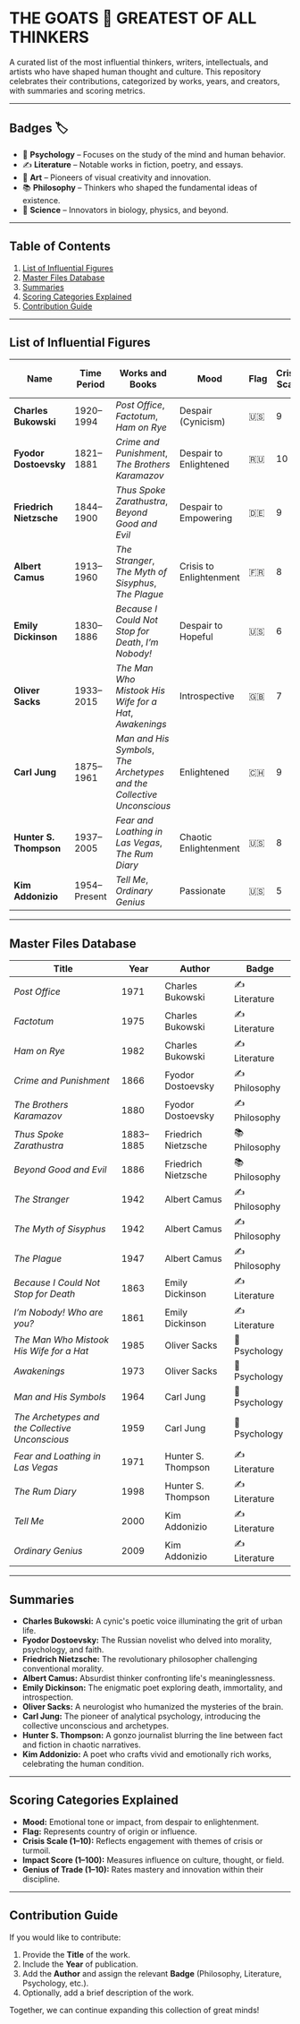 # THE GOATS 🐐 GREATEST OF ALL THINKERS 
A curated list of the most influential thinkers, writers, intellectuals, and artists who have shaped human thought and culture. This repository celebrates their contributions, categorized by works, years, and creators, with summaries and scoring metrics.

---

## Badges 🏷️
- 🌌 **Psychology** – Focuses on the study of the mind and human behavior.
- ✍️ **Literature** – Notable works in fiction, poetry, and essays.
- 🎨 **Art** – Pioneers of visual creativity and innovation.
- 📚 **Philosophy** – Thinkers who shaped the fundamental ideas of existence.
- 🧬 **Science** – Innovators in biology, physics, and beyond.

---

## Table of Contents

1. [List of Influential Figures](#list-of-influential-figures)
2. [Master Files Database](#master-files-database)
3. [Summaries](#summaries)
4. [Scoring Categories Explained](#scoring-categories-explained)
5. [Contribution Guide](#contribution-guide)

---

## List of Influential Figures

| **Name** | **Time Period** | **Works and Books**                                         | **Mood**            | **Flag** | **Crisis Scale** | **Impact Score** | **Genius of Trade** |
|---------------------------|-----------------|------------------------------------------------------------|---------------------|----------|------------------|------------------|---------------------|
| **Charles Bukowski**      | 1920–1994       | *Post Office*, *Factotum*, *Ham on Rye*                    | Despair (Cynicism)  | 🇺🇸       | 9                | 78               | 8                   |
| **Fyodor Dostoevsky**     | 1821–1881       | *Crime and Punishment*, *The Brothers Karamazov*          | Despair to Enlightened | 🇷🇺   | 10               | 95               | 9                   |
| **Friedrich Nietzsche**   | 1844–1900       | *Thus Spoke Zarathustra*, *Beyond Good and Evil*          | Despair to Empowering | 🇩🇪    | 9                | 94               | 9                   |
| **Albert Camus**          | 1913–1960       | *The Stranger*, *The Myth of Sisyphus*, *The Plague*      | Crisis to Enlightenment | 🇫🇷  | 8                | 90               | 8                   |
| **Emily Dickinson**       | 1830–1886       | *Because I Could Not Stop for Death*, *I’m Nobody!*       | Despair to Hopeful  | 🇺🇸       | 6                | 88               | 9                   |
| **Oliver Sacks**          | 1933–2015       | *The Man Who Mistook His Wife for a Hat*, *Awakenings*    | Introspective       | 🇬🇧       | 7                | 85               | 9                   |
| **Carl Jung**             | 1875–1961       | *Man and His Symbols*, *The Archetypes and the Collective Unconscious* | Enlightened | 🇨🇭 | 9 | 92 | 10 |
| **Hunter S. Thompson**    | 1937–2005       | *Fear and Loathing in Las Vegas*, *The Rum Diary*         | Chaotic Enlightenment | 🇺🇸      | 8                | 86               | 8                   |
| **Kim Addonizio**         | 1954–Present    | *Tell Me*, *Ordinary Genius*                              | Passionate          | 🇺🇸       | 5                | 80               | 9                   |

---

## Master Files Database

| **Title**                                  | **Year** | **Author**                 | **Badge**         |
|--------------------------------------------|----------|----------------------------|-------------------|
| *Post Office*                              | 1971     | Charles Bukowski          | ✍️ Literature     |
| *Factotum*                                 | 1975     | Charles Bukowski          | ✍️ Literature     |
| *Ham on Rye*                               | 1982     | Charles Bukowski          | ✍️ Literature     |
| *Crime and Punishment*                     | 1866     | Fyodor Dostoevsky         | ✍️ Philosophy     |
| *The Brothers Karamazov*                   | 1880     | Fyodor Dostoevsky         | ✍️ Philosophy     |
| *Thus Spoke Zarathustra*                   | 1883–1885| Friedrich Nietzsche        | 📚 Philosophy     |
| *Beyond Good and Evil*                     | 1886     | Friedrich Nietzsche        | 📚 Philosophy     |
| *The Stranger*                             | 1942     | Albert Camus              | ✍️ Philosophy     |
| *The Myth of Sisyphus*                     | 1942     | Albert Camus              | ✍️ Philosophy     |
| *The Plague*                               | 1947     | Albert Camus              | ✍️ Philosophy     |
| *Because I Could Not Stop for Death*       | 1863     | Emily Dickinson           | ✍️ Literature     |
| *I’m Nobody! Who are you?*                 | 1861     | Emily Dickinson           | ✍️ Literature     |
| *The Man Who Mistook His Wife for a Hat*   | 1985     | Oliver Sacks              | 🌌 Psychology     |
| *Awakenings*                               | 1973     | Oliver Sacks              | 🌌 Psychology     |
| *Man and His Symbols*                      | 1964     | Carl Jung                 | 🌌 Psychology     |
| *The Archetypes and the Collective Unconscious* | 1959 | Carl Jung                 | 🌌 Psychology     |
| *Fear and Loathing in Las Vegas*           | 1971     | Hunter S. Thompson        | ✍️ Literature     |
| *The Rum Diary*                            | 1998     | Hunter S. Thompson        | ✍️ Literature     |
| *Tell Me*                                  | 2000     | Kim Addonizio             | ✍️ Literature     |
| *Ordinary Genius*                          | 2009     | Kim Addonizio             | ✍️ Literature     |

---

## Summaries

- **Charles Bukowski:** A cynic's poetic voice illuminating the grit of urban life.  
- **Fyodor Dostoevsky:** The Russian novelist who delved into morality, psychology, and faith.  
- **Friedrich Nietzsche:** The revolutionary philosopher challenging conventional morality.  
- **Albert Camus:** Absurdist thinker confronting life's meaninglessness.  
- **Emily Dickinson:** The enigmatic poet exploring death, immortality, and introspection.  
- **Oliver Sacks:** A neurologist who humanized the mysteries of the brain.  
- **Carl Jung:** The pioneer of analytical psychology, introducing the collective unconscious and archetypes.  
- **Hunter S. Thompson:** A gonzo journalist blurring the line between fact and fiction in chaotic narratives.  
- **Kim Addonizio:** A poet who crafts vivid and emotionally rich works, celebrating the human condition.

---

## Scoring Categories Explained

- **Mood:** Emotional tone or impact, from despair to enlightenment.  
- **Flag:** Represents country of origin or influence.  
- **Crisis Scale (1–10):** Reflects engagement with themes of crisis or turmoil.  
- **Impact Score (1–100):** Measures influence on culture, thought, or field.  
- **Genius of Trade (1–10):** Rates mastery and innovation within their discipline.  

---

## Contribution Guide

If you would like to contribute:
1. Provide the **Title** of the work.
2. Include the **Year** of publication.
3. Add the **Author** and assign the relevant **Badge** (Philosophy, Literature, Psychology, etc.).
4. Optionally, add a brief description of the work.

Together, we can continue expanding this collection of great minds!
